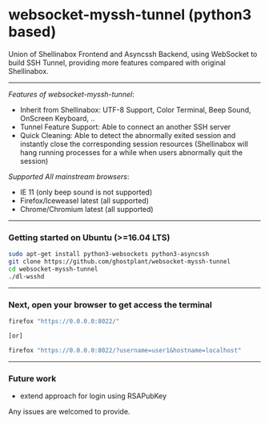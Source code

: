# websocket-myssh-tunnel (python3 based)

Union of Shellinabox Frontend and Asyncssh Backend, using WebSocket to build SSH Tunnel, providing more features compared with original Shellinabox.

--------------------------------------------------------

*Features of websocket-myssh-tunnel*:

- Inherit from Shellinabox: UTF-8 Support, Color Terminal, Beep Sound, OnScreen Keyboard, ..
- Tunnel Feature Support: Able to connect an another SSH server 
- Quick Cleaning: Able to detect the abnormally exited session and instantly close the corresponding session resources (Shellinabox will hang running processes for a while when users abnormally quit the session)


*Supported All mainstream browsers*:

-	IE 11 (only beep sound is not supported)
-	Firefox/Iceweasel latest (all supported)
-	Chrome/Chromium latest (all supported)

--------------------------------------------------------

### Getting started on Ubuntu (>=16.04 LTS)

```sh
sudo apt-get install python3-websockets python3-asyncssh
git clone https://github.com/ghostplant/websocket-myssh-tunnel
cd websocket-myssh-tunnel
./dl-wsshd
```

--------------------------------------------------------

### Next, open your browser to get access the terminal

```sh
firefox "https://0.0.0.0:8022/"

[or]

firefox "https://0.0.0.0:8022/?username=user1&hostname=localhost"
```

--------------------------------------------------------

### Future work

- extend approach for login using RSAPubKey

Any issues are welcomed to provide.

